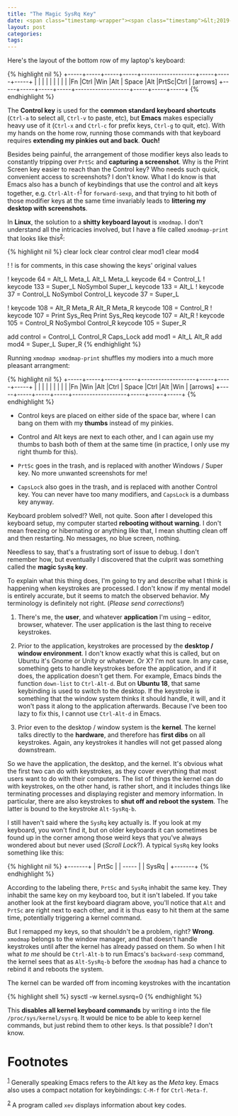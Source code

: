 ```yaml
---
title: "The Magic SysRq Key"
date: <span class="timestamp-wrapper"><span class="timestamp">&lt;2019-03-19 Tue&gt;</span></span>
layout: post
categories:
tags:
---
```

Here's the layout of the bottom row of my laptop's keyboard:

{% highlight nil %}
+-----+-----+-----+-----+-------------------+-----+-----+-----+
|     |     |     |     |                   |     |     |     |
|Fn   |Ctrl |Win  |Alt  |       Space       |Alt  |PrtSc|Ctrl | [arrows]
+-----+-----+-----+-----+-------------------+-----+-----+-----+
{% endhighlight %}

The **Control key** is used for the **common standard keyboard shortcuts** (`Ctrl-a` to select all, `Ctrl-v` to paste, etc), but **Emacs** makes especially heavy use of it (`Ctrl-x` and `Ctrl-c` for prefix keys, `Ctrl-g` to quit, etc). With my hands on the home row, running those commands with that keyboard requires **extending my pinkies out and back**. **Ouch!**

Besides being painful, the arrangement of those modifier keys also leads to constantly tripping over `PrtSc` and **capturing a screenshot**. Why is the Print Screen key easier to reach than the Control key? Who needs such quick, convenient access to screenshots? I don't know. What I do know is that Emacs also has a bunch of keybindings that use the control and alt keys together, e.g. `Ctrl-Alt-f`<sup><a id="fnr.1" class="footref" href="#fn.1">1</a></sup> for `forward-sexp`, and that trying to hit both of those modifier keys at the same time invariably leads to **littering my desktop with screenshots**.

In **Linux**, the solution to a **shitty keyboard layout** is `xmodmap`. I don't understand all the intricacies involved, but I have a file called `xmodmap-print` that looks like this<sup><a id="fnr.2" class="footref" href="#fn.2">2</a></sup>:

{% highlight nil %}
clear lock
clear control
clear mod1
clear mod4

! ! is for comments, in this case showing the keys' original values

! keycode  64 = Alt_L Meta_L Alt_L Meta_L
keycode 64 = Control_L
! keycode 133 = Super_L NoSymbol Super_L
keycode 133 = Alt_L
! keycode  37 = Control_L NoSymbol Control_L
keycode 37 = Super_L

! keycode 108 = Alt_R Meta_R Alt_R Meta_R
keycode 108 = Control_R
! keycode 107 = Print Sys_Req Print Sys_Req
keycode 107 = Alt_R
! keycode 105 = Control_R NoSymbol Control_R
keycode 105 = Super_R

add control = Control_L Control_R Caps_Lock
add mod1 = Alt_L Alt_R
add mod4 = Super_L Super_R
{% endhighlight %}

Running `xmodmap xmodmap-print` shuffles my modiers into a much more pleasant arrangment:

{% highlight nil %}
+-----+-----+-----+-----+-------------------+-----+-----+-----+
|     |     |     |     |                   |     |     |     |
|Fn   |Win  |Alt  |Ctrl |       Space       |Ctrl |Alt  |Win  | [arrows]
+-----+-----+-----+-----+-------------------+-----+-----+-----+
{% endhighlight %}

-   Control keys are placed on either side of the space bar, where I can bang on them with my **thumbs** instead of my pinkies.

-   Control and Alt keys are next to each other, and I can again use my thumbs to bash both of them at the same time (in practice, I only use my right thumb for this).

-   `PrtSc` goes in the trash, and is replaced with another Windows / Super key. No more unwanted screenshots for me!

-   `CapsLock` also goes in the trash, and is replaced with another Control key. You can never have too many modifiers, and `CapsLock` is a dumbass key anyway.

Keyboard problem solved!? Well, not quite. Soon after I developed this keyboard setup, my computer started **rebooting without warning**. I don't mean freezing or hibernating or anything like that, I mean shutting clean off and then restarting. No messages, no blue screen, nothing.

Needless to say, that's a frustrating sort of issue to debug. I don't remember how, but eventually I discovered that the culprit was something called the **magic `SysRq` key**.

To explain what this thing does, I'm going to try and describe what I think is happening when keystrokes are processed. I don't know if my mental model is entirely accurate, but it seems to match the observed behavior. My terminology is definitely not right. (*Please send corrections!*)

1.  There's me, the **user**, and whatever **application** I'm using &#x2013; editor, browser, whatever. The user application is the last thing to receive keystrokes.

2.  Prior to the application, keystrokes are processed by the **desktop / window environment**. I don't know exactly what this is called, but on Ubuntu it's Gnome or Unity or whatever. Or X? I'm not sure. In any case, something gets to handle keystrokes before the application, and if it does, the application doesn't get them. For example, Emacs binds the function `down-list` to `Ctrl-Alt-d`. But on **Ubuntu 18**, that same keybinding is used to switch to the desktop. If the keystroke is something that the window system thinks it should handle, it will, and it won't pass it along to the application afterwards. Because I've been too lazy to fix this, I cannot use `Ctrl-Alt-d` in Emacs.

3.  Prior even to the desktop / window system is the **kernel**. The kernel talks directly to the **hardware**, and therefore has **first dibs** on all keystrokes. Again, any keystrokes it handles will not get passed along downstream.

So we have the application, the desktop, and the kernel. It's obvious what the first two can do with keystrokes, as they cover everything that most users want to do with their computers. The list of things the kernel can do with keystrokes, on the other hand, is rather short, and it includes things like terminating processes and displaying register and memory information. In particular, there are also keystrokes to **shut off and reboot the system**. The latter is bound to the keystroke `Alt-SysRq-b`.

I still haven't said where the `SysRq` key actually is. If you look at my keyboard, you won't find it, but on older keyboards it can sometimes be found  up in the corner among those weird keys that you've always wondered about but never used (*Scroll Lock*?). A typical `SysRq` key looks something like this:

{% highlight nil %}
+-------+
| PrtSc |
| ----- |
| SysRq |
+-------+
{% endhighlight %}

According to the labeling there, `PrtSc` and `SysRq` inhabit the same key. They inhabit the same key on my keyboard too, but it isn't labeled. If you take another look at the first keyboard diagram above, you'll notice that `Alt` and `PrtSc` are right next to each other, and it is thus easy to hit them at the same time, potentially triggering a kernel command.

But I remapped my keys, so that shouldn't be a problem, right? **Wrong**. `xmodmap` belongs to the window manager, and that doesn't handle keystrokes until after the kernel has already passed on them. So when I hit what *to me* should be `Ctrl-Alt-b` to run Emacs's `backward-sexp` command, the kernel sees that as `Alt-SysRq-b` before the `xmodmap` has had a chance to rebind it and reboots the system.

The kernel can be warded off from incoming keystrokes with the incantation

{% highlight shell %}
sysctl -w kernel.sysrq=0
{% endhighlight %}

This **disables all kernel keyboard commands** by writing `0` into the file `/proc/sys/kernel/sysrq`. It would be nice to be able to keep kernel commands, but just rebind them to other keys. Is that possible? I don't know.

# Footnotes

<sup><a id="fn.1" href="#fnr.1">1</a></sup> Generally speaking Emacs refers to the Alt key as the *Meta* key. Emacs also uses a compact notation for keybindings: `C-M-f` for `Ctrl-Meta-f`.

<sup><a id="fn.2" href="#fnr.2">2</a></sup> A program called `xev` displays information about key codes.
